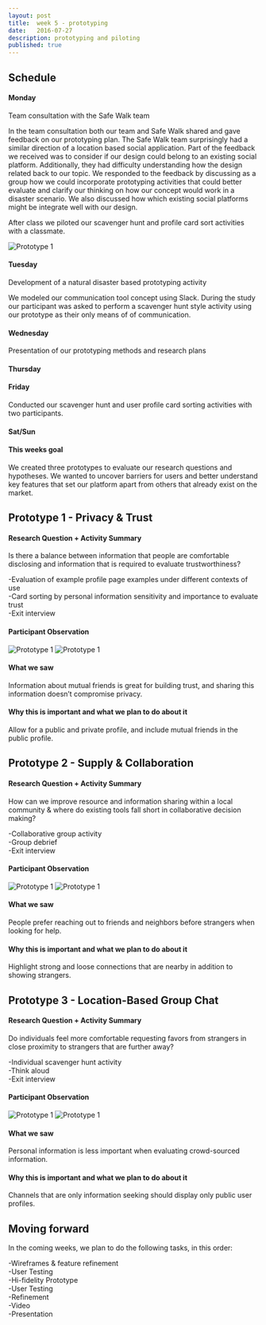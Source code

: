 ```yaml
---
layout: post
title:  week 5 - prototyping
date:   2016-07-27
description: prototyping and piloting
published: true
---
```

## Schedule  

#### Monday
Team consultation with the Safe Walk team  
  
In the team consultation both our team and Safe Walk shared and gave feedback on our prototyping plan. 
The Safe Walk team surprisingly had a similar direction of a location based social application. 
Part of the feedback we received was to consider if our design could belong to an existing social platform.
Additionally, they had difficulty understanding how the design related back to our topic. We responded to the feedback
by discussing as a group how we could incorporate prototyping activities that could better evaluate and clarify our 
 thinking on how our concept would work in a disaster scenario. We also discussed how which existing social platforms
 might be integrate well with our design.

 After class we piloted our scavenger hunt and profile card sort activities with a classmate.

 ![Prototype 1](../../../img/week-5/steven-pilot.jpg)

#### Tuesday
Development of a natural disaster based prototyping activity

We modeled our communication tool concept using Slack. During the study our participant was asked to perform a scavenger 
hunt style activity using our prototype as their only means of of communication. 
 
 

#### Wednesday
Presentation of our prototyping methods and research plans

#### Thursday

#### Friday
Conducted our scavenger hunt and user profile card sorting activities with two participants.  


#### Sat/Sun

#### This weeks goal
We created three prototypes to evaluate our research questions and hypotheses. We wanted to uncover barriers for users and better understand key features that set our platform apart from others that already exist on the market.


## Prototype 1 - Privacy & Trust

#### Research Question + Activity Summary
Is there a balance between information that people are comfortable disclosing and information that is required to evaluate trustworthiness?

-Evaluation of example profile page examples under different contexts of use<br/>
-Card sorting by personal information sensitivity and importance to evaluate trust<br/>
-Exit interview<br/>

#### Participant Observation
![Prototype 1](../../../img/week-5/lizzie2.png)
![Prototype 1](../../../img/week-5/ashley2.png)

#### What we saw
Information about mutual friends is great for building trust, and sharing this information doesn’t compromise privacy.

#### Why this is important and what we plan to do about it
Allow for a public and private profile, and include mutual friends in the public profile.

## Prototype 2 - Supply & Collaboration

#### Research Question + Activity Summary
How can we improve resource and information sharing within a local community & where do existing tools fall short in collaborative decision making?

-Collaborative group activity<br/>
-Group debrief<br/>
-Exit interview<br/>

#### Participant Observation
![Prototype 1](../../../img/week-5/xxx.png)
![Prototype 1](../../../img/week-5/xxx.png)

#### What we saw
People prefer reaching out to friends and neighbors before strangers when looking for help.

#### Why this is important and what we plan to do about it
Highlight strong and loose connections that are nearby in addition to showing strangers.

## Prototype 3 - Location-Based Group Chat

#### Research Question + Activity Summary
Do individuals feel more comfortable requesting favors from strangers in close proximity to strangers that are further away?

-Individual scavenger hunt activity<br/>
-Think aloud<br/>
-Exit interview<br/>

#### Participant Observation
![Prototype 1](../../../img/week-5/xxx.png)
![Prototype 1](../../../img/week-5/xxx.png)

#### What we saw
Personal information is less important when evaluating crowd-sourced information.

#### Why this is important and what we plan to do about it
Channels that are only information seeking should display only public user profiles.


## Moving forward
In the coming weeks, we plan to do the following tasks, in this order:

-Wireframes & feature refinement<br/>
-User Testing<br/>
-Hi-fidelity Prototype<br/>
-User Testing<br/>
-Refinement<br/>
-Video<br/>
-Presentation<br/>

